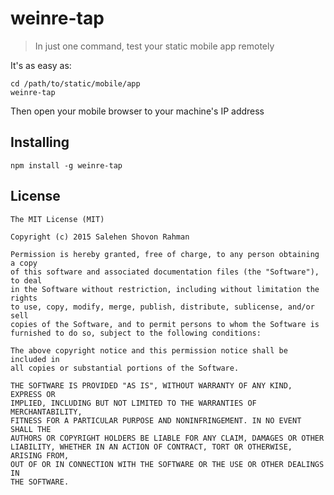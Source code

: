 # weinre-tap

> In just one command, test your static mobile app remotely

It's as easy as:

```
cd /path/to/static/mobile/app
weinre-tap
```

Then open your mobile browser to your machine's IP address

## Installing

```shell
npm install -g weinre-tap
```

## License

```
The MIT License (MIT)

Copyright (c) 2015 Salehen Shovon Rahman

Permission is hereby granted, free of charge, to any person obtaining a copy
of this software and associated documentation files (the "Software"), to deal
in the Software without restriction, including without limitation the rights
to use, copy, modify, merge, publish, distribute, sublicense, and/or sell
copies of the Software, and to permit persons to whom the Software is
furnished to do so, subject to the following conditions:

The above copyright notice and this permission notice shall be included in
all copies or substantial portions of the Software.

THE SOFTWARE IS PROVIDED "AS IS", WITHOUT WARRANTY OF ANY KIND, EXPRESS OR
IMPLIED, INCLUDING BUT NOT LIMITED TO THE WARRANTIES OF MERCHANTABILITY,
FITNESS FOR A PARTICULAR PURPOSE AND NONINFRINGEMENT. IN NO EVENT SHALL THE
AUTHORS OR COPYRIGHT HOLDERS BE LIABLE FOR ANY CLAIM, DAMAGES OR OTHER
LIABILITY, WHETHER IN AN ACTION OF CONTRACT, TORT OR OTHERWISE, ARISING FROM,
OUT OF OR IN CONNECTION WITH THE SOFTWARE OR THE USE OR OTHER DEALINGS IN
THE SOFTWARE.
```